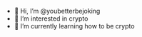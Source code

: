 - 👋 Hi, I’m @youbetterbejoking
- 👀 I’m interested in crypto
- 🌱 I’m currently learning how to be crypto


<!---
youbetterbejoking/youbetterbejoking is a ✨ special ✨ repository because its `README.md` (this file) appears on your GitHub profile.
You can click the Preview link to take a look at your changes.
--->
